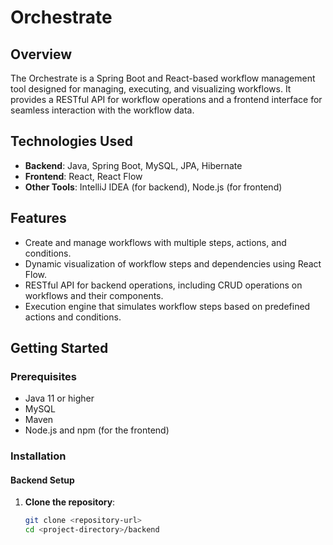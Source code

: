 ﻿# Orchestrate

## Overview
The Orchestrate is a Spring Boot and React-based workflow management tool designed for managing, executing, and visualizing workflows. It provides a RESTful API for workflow operations and a frontend interface for seamless interaction with the workflow data.

## Technologies Used
- **Backend**: Java, Spring Boot, MySQL, JPA, Hibernate
- **Frontend**: React, React Flow
- **Other Tools**: IntelliJ IDEA (for backend), Node.js (for frontend)

## Features
- Create and manage workflows with multiple steps, actions, and conditions.
- Dynamic visualization of workflow steps and dependencies using React Flow.
- RESTful API for backend operations, including CRUD operations on workflows and their components.
- Execution engine that simulates workflow steps based on predefined actions and conditions.

## Getting Started

### Prerequisites
- Java 11 or higher
- MySQL
- Maven
- Node.js and npm (for the frontend)

### Installation

#### Backend Setup
1. **Clone the repository**:
   ```bash
   git clone <repository-url>
   cd <project-directory>/backend
   ```
